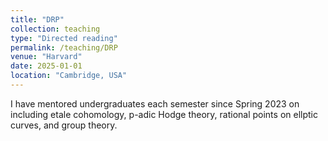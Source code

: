 ```yaml
---
title: "DRP"
collection: teaching
type: "Directed reading"
permalink: /teaching/DRP
venue: "Harvard"
date: 2025-01-01
location: "Cambridge, USA"
---
```


I have mentored undergraduates each semester since Spring 2023 on including etale cohomology, p-adic Hodge theory, rational points on ellptic curves, and group theory.